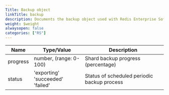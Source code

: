 ```yaml
---
Title: Backup object
linkTitle: backup
description: Documents the backup object used with Redis Enterprise Software REST API calls.
weight: $weight
alwaysopen: false
categories: ["RS"]
---
```


| Name | Type/Value | Description |
|------|------------|-------------|
| progress  | number, (range: 0-100) | Shard backup progress (percentage) |
| status    | 'exporting'<br />'succeeded'<br />'failed' | Status of scheduled periodic backup process |
